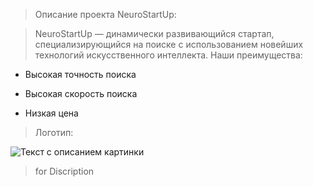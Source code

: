 > Описание проекта NeuroStartUp:

> NeuroStartUp — динамически развивающийся стартап, специализирующийся на поиске с использованием новейших технологий искусственного интеллекта. Наши преимущества:

* Высокая точность поиска

* Высокая скорость поиска

* Низкая цена

> Логотип:


![Текст с описанием картинки](https://i.ibb.co/v4bF4wB/Image-From-Netology-Leason.png)

> for Discription